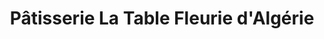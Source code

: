 ---
title: "Pâtisserie La Table Fleurie d'Algérie"
url: /montreal/patisserie-la-table-fleurie-dalgerie/
shop: bakery
---